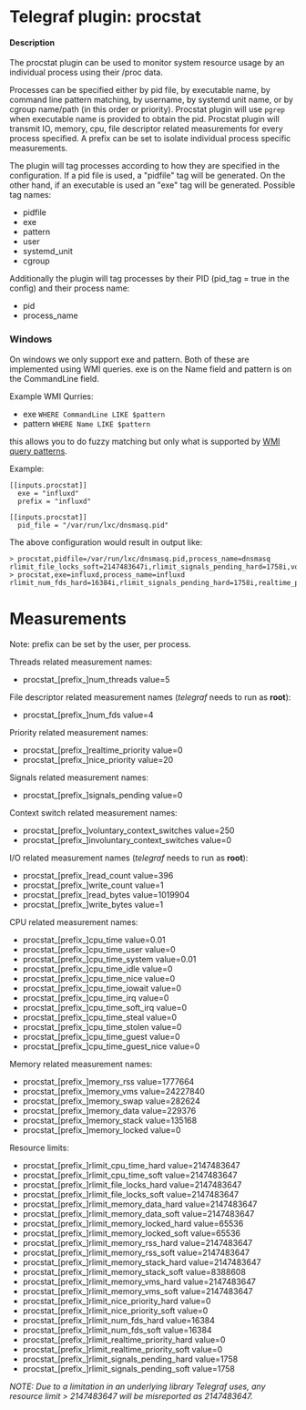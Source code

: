 # Telegraf plugin: procstat

#### Description

The procstat plugin can be used to monitor system resource usage by an
individual process using their /proc data.

Processes can be specified either by pid file, by executable name, by command
line pattern matching, by username, by systemd unit name, or by cgroup name/path
(in this order or priority). Procstat plugin will use `pgrep` when executable
name is provided to obtain the pid. Procstat plugin will transmit IO, memory,
cpu, file descriptor related measurements for every process specified. A prefix
can be set to isolate individual process specific measurements.

The plugin will tag processes according to how they are specified in the configuration. If a pid file is used, a "pidfile" tag will be generated.
On the other hand, if an executable is used an "exe" tag will be generated. Possible tag names:

* pidfile
* exe
* pattern
* user
* systemd_unit
* cgroup

Additionally the plugin will tag processes by their PID (pid_tag = true in the config) and their process name:

* pid
* process_name


### Windows
On windows we only support exe and pattern. Both of these are implemented using WMI queries. exe is on the Name field and pattern is on the CommandLine field.

Example WMI Qurries:

* exe  ```WHERE CommandLine LIKE $pattern ```
* pattern ```WHERE Name LIKE $pattern ```

this allows you to do fuzzy matching but only what is supported by [WMI query patterns](https://msdn.microsoft.com/en-us/library/aa392263(v=vs.85).aspx).



Example:

```
[[inputs.procstat]]
  exe = "influxd"
  prefix = "influxd"

[[inputs.procstat]]
  pid_file = "/var/run/lxc/dnsmasq.pid"
```

The above configuration would result in output like:

```
> procstat,pidfile=/var/run/lxc/dnsmasq.pid,process_name=dnsmasq rlimit_file_locks_soft=2147483647i,rlimit_signals_pending_hard=1758i,voluntary_context_switches=478i,read_bytes=307200i,cpu_time_user=0.01,cpu_time_guest=0,memory_swap=0i,memory_locked=0i,rlimit_num_fds_hard=4096i,rlimit_nice_priority_hard=0i,num_fds=11i,involuntary_context_switches=20i,read_count=23i,memory_rss=1388544i,rlimit_memory_rss_soft=2147483647i,rlimit_memory_rss_hard=2147483647i,nice_priority=20i,rlimit_cpu_time_hard=2147483647i,cpu_time=0i,write_bytes=0i,cpu_time_idle=0,cpu_time_nice=0,memory_data=229376i,memory_stack=135168i,rlimit_cpu_time_soft=2147483647i,rlimit_memory_data_hard=2147483647i,rlimit_memory_locked_hard=65536i,rlimit_signals_pending_soft=1758i,write_count=11i,cpu_time_iowait=0,cpu_time_steal=0,cpu_time_stolen=0,rlimit_memory_stack_soft=8388608i,cpu_time_system=0.02,cpu_time_guest_nice=0,rlimit_memory_locked_soft=65536i,rlimit_memory_vms_soft=2147483647i,rlimit_file_locks_hard=2147483647i,rlimit_realtime_priority_hard=0i,pid=828i,num_threads=1i,cpu_time_soft_irq=0,rlimit_memory_vms_hard=2147483647i,rlimit_realtime_priority_soft=0i,memory_vms=15884288i,rlimit_memory_stack_hard=2147483647i,cpu_time_irq=0,rlimit_memory_data_soft=2147483647i,rlimit_num_fds_soft=1024i,signals_pending=0i,rlimit_nice_priority_soft=0i,realtime_priority=0i
> procstat,exe=influxd,process_name=influxd rlimit_num_fds_hard=16384i,rlimit_signals_pending_hard=1758i,realtime_priority=0i,rlimit_memory_vms_hard=2147483647i,rlimit_signals_pending_soft=1758i,cpu_time_stolen=0,rlimit_memory_stack_hard=2147483647i,rlimit_realtime_priority_hard=0i,cpu_time=0i,pid=500i,voluntary_context_switches=975i,cpu_time_idle=0,memory_rss=3072000i,memory_locked=0i,rlimit_nice_priority_soft=0i,signals_pending=0i,nice_priority=20i,read_bytes=823296i,cpu_time_soft_irq=0,rlimit_memory_data_hard=2147483647i,rlimit_memory_locked_soft=65536i,write_count=8i,cpu_time_irq=0,memory_vms=33501184i,rlimit_memory_stack_soft=8388608i,cpu_time_iowait=0,rlimit_memory_vms_soft=2147483647i,rlimit_nice_priority_hard=0i,num_fds=29i,memory_data=229376i,rlimit_cpu_time_soft=2147483647i,rlimit_file_locks_soft=2147483647i,num_threads=1i,write_bytes=0i,cpu_time_steal=0,rlimit_memory_rss_hard=2147483647i,cpu_time_guest=0,cpu_time_guest_nice=0,cpu_usage=0,rlimit_memory_locked_hard=65536i,rlimit_file_locks_hard=2147483647i,involuntary_context_switches=38i,read_count=16851i,memory_swap=0i,rlimit_memory_data_soft=2147483647i,cpu_time_user=0.11,rlimit_cpu_time_hard=2147483647i,rlimit_num_fds_soft=16384i,rlimit_realtime_priority_soft=0i,cpu_time_system=0.27,cpu_time_nice=0,memory_stack=135168i,rlimit_memory_rss_soft=2147483647i
```

# Measurements
Note: prefix can be set by the user, per process.


Threads related measurement names:
- procstat_[prefix_]num_threads value=5

File descriptor related measurement names (*telegraf* needs to run as **root**):
- procstat_[prefix_]num_fds value=4

Priority related measurement names:
- procstat_[prefix_]realtime_priority value=0
- procstat_[prefix_]nice_priority value=20

Signals related measurement names:
- procstat_[prefix_]signals_pending value=0

Context switch related measurement names:
- procstat_[prefix_]voluntary_context_switches value=250
- procstat_[prefix_]involuntary_context_switches value=0

I/O related measurement names (*telegraf* needs to run as **root**):
- procstat_[prefix_]read_count value=396
- procstat_[prefix_]write_count value=1
- procstat_[prefix_]read_bytes value=1019904
- procstat_[prefix_]write_bytes value=1

CPU related measurement names:
- procstat_[prefix_]cpu_time value=0.01
- procstat_[prefix_]cpu_time_user value=0
- procstat_[prefix_]cpu_time_system value=0.01
- procstat_[prefix_]cpu_time_idle value=0
- procstat_[prefix_]cpu_time_nice value=0
- procstat_[prefix_]cpu_time_iowait value=0
- procstat_[prefix_]cpu_time_irq value=0
- procstat_[prefix_]cpu_time_soft_irq value=0
- procstat_[prefix_]cpu_time_steal value=0
- procstat_[prefix_]cpu_time_stolen value=0
- procstat_[prefix_]cpu_time_guest value=0
- procstat_[prefix_]cpu_time_guest_nice value=0

Memory related measurement names:
- procstat_[prefix_]memory_rss value=1777664
- procstat_[prefix_]memory_vms value=24227840
- procstat_[prefix_]memory_swap value=282624
- procstat_[prefix_]memory_data value=229376
- procstat_[prefix_]memory_stack value=135168
- procstat_[prefix_]memory_locked value=0

Resource limits:
- procstat_[prefix_]rlimit_cpu_time_hard value=2147483647
- procstat_[prefix_]rlimit_cpu_time_soft value=2147483647
- procstat_[prefix_]rlimit_file_locks_hard value=2147483647
- procstat_[prefix_]rlimit_file_locks_soft value=2147483647
- procstat_[prefix_]rlimit_memory_data_hard value=2147483647
- procstat_[prefix_]rlimit_memory_data_soft value=2147483647
- procstat_[prefix_]rlimit_memory_locked_hard value=65536
- procstat_[prefix_]rlimit_memory_locked_soft value=65536
- procstat_[prefix_]rlimit_memory_rss_hard value=2147483647
- procstat_[prefix_]rlimit_memory_rss_soft value=2147483647
- procstat_[prefix_]rlimit_memory_stack_hard value=2147483647
- procstat_[prefix_]rlimit_memory_stack_soft value=8388608
- procstat_[prefix_]rlimit_memory_vms_hard value=2147483647
- procstat_[prefix_]rlimit_memory_vms_soft value=2147483647
- procstat_[prefix_]rlimit_nice_priority_hard value=0
- procstat_[prefix_]rlimit_nice_priority_soft value=0
- procstat_[prefix_]rlimit_num_fds_hard value=16384
- procstat_[prefix_]rlimit_num_fds_soft value=16384
- procstat_[prefix_]rlimit_realtime_priority_hard value=0
- procstat_[prefix_]rlimit_realtime_priority_soft value=0
- procstat_[prefix_]rlimit_signals_pending_hard value=1758
- procstat_[prefix_]rlimit_signals_pending_soft value=1758

*NOTE: Due to a limitation in an underlying library Telegraf uses, any resource limit > 2147483647 will be misreported as 2147483647.*
